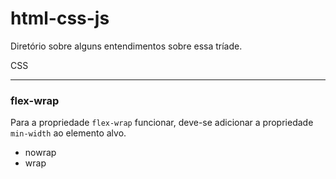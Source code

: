 # html-css-js

Diretório sobre alguns entendimentos sobre essa tríade.

CSS

---

### flex-wrap

Para a propriedade <code>flex-wrap</code> funcionar, deve-se adicionar a propriedade <code>min-width</code> ao elemento alvo.

- nowrap
- wrap
